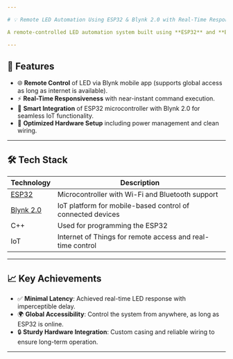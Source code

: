 ```yaml
---

# 💡 Remote LED Automation Using ESP32 & Blynk 2.0 with Real-Time Response

A remote-controlled LED automation system built using **ESP32** and **Blynk 2.0**, designed for real-time responsiveness and accessible from anywhere in the world. This IoT project allows users to control LED status (on/off) with minimal latency via smartphone.

---
```


## 🚀 Features

* 🌐 **Remote Control** of LED via Blynk mobile app (supports global access as long as internet is available).
* ⚡ **Real-Time Responsiveness** with near-instant command execution.
* 🧠 **Smart Integration** of ESP32 microcontroller with Blynk 2.0 for seamless IoT functionality.
* 🔌 **Optimized Hardware Setup** including power management and clean wiring.

---

## 🛠️ Tech Stack

| Technology                                                | Description                                                |
| --------------------------------------------------------- | ---------------------------------------------------------- |
| [ESP32](https://www.espressif.com/en/products/socs/esp32) | Microcontroller with Wi-Fi and Bluetooth support           |
| [Blynk 2.0](https://blynk.io/)                            | IoT platform for mobile-based control of connected devices |
| C++                                                       | Used for programming the ESP32                             |
| IoT                                                       | Internet of Things for remote access and real-time control |


---

## 📈 Key Achievements

* ✅ **Minimal Latency**: Achieved real-time LED response with imperceptible delay.
* 🌍 **Global Accessibility**: Control the system from anywhere, as long as ESP32 is online.
* 🔒 **Sturdy Hardware Integration**: Custom casing and reliable wiring to ensure long-term operation.

---

